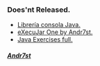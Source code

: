 ### Does'nt Released.

* [Librería consola Java.](https://github.com/Andr7st/Java-lib-Consola)
* [eXecuJar One by Andr7st.](https://github.com/Andr7st/Java-eXecuJar-uno)
* [Java Exercises full.](https://github.com/Andr7st/Java-Exercises-Full)

##### [Andr7st](https://github.com/Andr7st/index)
